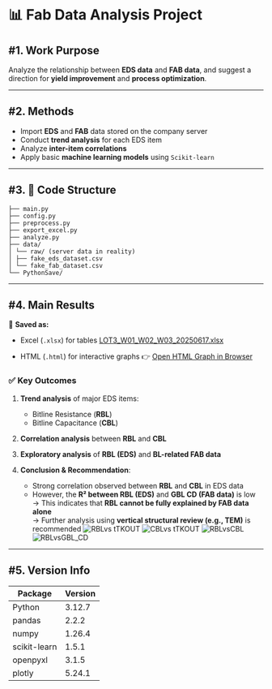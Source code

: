 # 📊 Fab Data Analysis Project

## #1. Work Purpose

Analyze the relationship between **EDS data** and **FAB data**, and suggest a direction for **yield improvement** and **process optimization**.

---

## #2. Methods

- Import **EDS** and **FAB** data stored on the company server  
- Conduct **trend analysis** for each EDS item  
- Analyze **inter-item correlations**  
- Apply basic **machine learning models** using `Scikit-learn`

---

## #3. 📁 Code Structure
```fab_report_project/
├── main.py
├── config.py
├── preprocess.py
├── export_excel.py
├── analyze.py
├── data/
│ └── raw/ (server data in reality)
│ ├── fake_eds_dataset.csv
│ └── fake_fab_dataset.csv
└── PythonSave/
```

---

## #4. Main Results  
📁 **Saved as:**  
- Excel (`.xlsx`) for tables
[LOT3_W01_W02_W03_20250617.xlsx](https://github.com/user-attachments/files/20774410/LOT3_W01_W02_W03_20250617.xlsx)

- HTML (`.html`) for interactive graphs
👉 [Open HTML Graph in Browser](https://htmlpreview.github.io/?https://raw.githubusercontent.com/MinhoBradCHOI/data-analysis1/main/plot_RBL_CBL_separated.html)

### ✅ Key Outcomes

1. **Trend analysis** of major EDS items:  
   - Bitline Resistance (**RBL**)  
   - Bitline Capacitance (**CBL**)

2. **Correlation analysis** between **RBL** and **CBL**

3. **Exploratory analysis** of **RBL (EDS)** and **BL-related FAB data**

4. **Conclusion & Recommendation**:
   - Strong correlation observed between **RBL** and **CBL** in EDS data
   - However, the **R² between RBL (EDS)** and **GBL CD (FAB data)** is low  
   → This indicates that **RBL cannot be fully explained by FAB data alone**  
   → Further analysis using **vertical structural review (e.g., TEM)** is recommended
![RBLvs tTKOUT](https://github.com/user-attachments/assets/42b0c3b0-f55b-4c78-a261-95d936c781fd)
![CBLvs tTKOUT](https://github.com/user-attachments/assets/cef3d79b-488f-46b5-b20c-f32b365bda30)
![RBLvsCBL](https://github.com/user-attachments/assets/09f05967-3e80-4326-83ea-3443b4ffef44)
![RBLvsGBL_CD](https://github.com/user-attachments/assets/cfe947c7-4551-4d57-a93c-6125312af13a)

---

## #5. Version Info

| Package      | Version |
|--------------|---------|
| Python       | 3.12.7  |
| pandas       | 2.2.2   |
| numpy        | 1.26.4  |
| scikit-learn | 1.5.1   |
| openpyxl     | 3.1.5   |
| plotly       | 5.24.1  |

